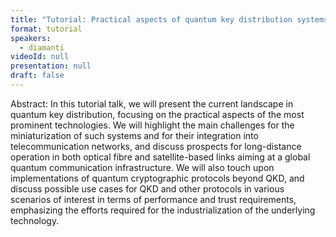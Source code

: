 ```yaml
---
title: "Tutorial: Practical aspects of quantum key distribution systems and beyond"
format: tutorial
speakers:
  - diamanti
videoId: null
presentation: null
draft: false
---
```

Abstract: In this tutorial talk, we will present the current landscape in quantum key distribution, focusing on the practical aspects of the most prominent technologies. We will highlight the main challenges for the miniaturization of such systems and for their integration into telecommunication networks, and discuss prospects for long-distance operation in both optical fibre and satellite-based links aiming at a global quantum communication infrastructure. We will also touch upon implementations of quantum cryptographic protocols beyond QKD, and discuss possible use cases for QKD and other protocols in various scenarios of interest in terms of performance and trust requirements, emphasizing the efforts required for the industrialization of the underlying technology.
